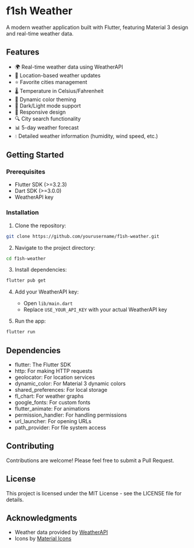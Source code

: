 # f1sh Weather

A modern weather application built with Flutter, featuring Material 3 design and real-time weather data.

## Features

- 🌍 Real-time weather data using WeatherAPI
- 📍 Location-based weather updates
- ⭐ Favorite cities management
- 🌡️ Temperature in Celsius/Fahrenheit
- 🌈 Dynamic color theming
- 🌙 Dark/Light mode support
- 📱 Responsive design
- 🔍 City search functionality
- 📊 5-day weather forecast
- 💧 Detailed weather information (humidity, wind speed, etc.)

## Getting Started

### Prerequisites

- Flutter SDK (>=3.2.3)
- Dart SDK (>=3.0.0)
- WeatherAPI key

### Installation

1. Clone the repository:
```bash
git clone https://github.com/yourusername/f1sh-weather.git
```

2. Navigate to the project directory:
```bash
cd f1sh-weather
```

3. Install dependencies:
```bash
flutter pub get
```

4. Add your WeatherAPI key:
   - Open `lib/main.dart`
   - Replace `USE_YOUR_API_KEY` with your actual WeatherAPI key

5. Run the app:
```bash
flutter run
```

## Dependencies

- flutter: The Flutter SDK
- http: For making HTTP requests
- geolocator: For location services
- dynamic_color: For Material 3 dynamic colors
- shared_preferences: For local storage
- fl_chart: For weather graphs
- google_fonts: For custom fonts
- flutter_animate: For animations
- permission_handler: For handling permissions
- url_launcher: For opening URLs
- path_provider: For file system access

## Contributing

Contributions are welcome! Please feel free to submit a Pull Request.

## License

This project is licensed under the MIT License - see the LICENSE file for details.

## Acknowledgments

- Weather data provided by [WeatherAPI](https://www.weatherapi.com/)
- Icons by [Material Icons](https://fonts.google.com/icons)
